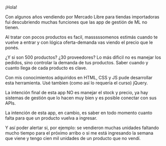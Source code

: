 ¡Hola!

Con algunos años vendiendo por Mercado Libre para tiendas importadoras fui descubriendo muchas funciones que las app de gestión de ML no tienen.

Al tratar con pocos productos es facil, masssssomenos estimás cuando te vuelve a entrar y con lógica oferta-demanda vas viendo el precio que le ponés.

¿Y si son 500 productos? ¿30 proveedores? Lo más dificil no es manejar los pedidos, sino controlar la demanda de tus productos. Saber cuando y cuanto llega de cada producto es clave.

Con mis conocimientos adquiridos en HTML, CSS y JS pude desarrollar esta herramienta. Usé tambien (como así lo requería el curso) jQuery.

La intención final de esta app NO es manejar el stock y precio, ya hay sistemas de gestión que lo hacen muy bien y es posible conectar con sus APIs.

La intención de esta app, en cambio, es saber en todo momento cuanto falta para que un producto vuelva a ingresar. 

Y así poder alertar si, por ejemplo: se vendieron muchas unidades faltando mucho tiempo para el próximo arribo o si me está ingresando la semana que viene y tengo cien mil unidades de un producto que no vendí.
